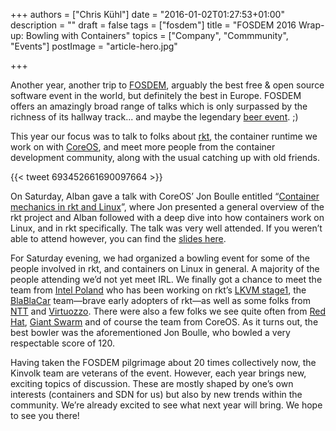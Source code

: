 +++
authors = ["Chris Kühl"]
date = "2016-01-02T01:27:53+01:00"
description = ""
draft = false
tags = ["fosdem"]
title = "FOSDEM 2016 Wrap-up: Bowling with Containers"
topics = ["Company", "Commmunity", "Events"]
postImage =  "article-hero.jpg"

+++

Another year, another trip to [FOSDEM](https://fosdem.org/2016/), arguably the best free & open source software event in the world, but definitely the best in Europe. FOSDEM offers an amazingly broad range of talks which is only surpassed by the richness of its hallway track... and maybe the legendary [beer event](https://fosdem.org/2016/beerevent/). ;)

This year our focus was to talk to folks about [rkt](https://github.com/coreos/rkt/), the container runtime we work on with [CoreOS](https://coreos.com/), and meet more people from the container development community, along with the usual catching up with old friends.

{{< tweet 693452661690097664 >}}

On Saturday, Alban gave a talk with CoreOS’ Jon Boulle entitled “[Container mechanics in rkt and Linux](https://fosdem.org/2016/schedule/event/rkt/)”, where Jon presented a general overview of the rkt project and Alban followed with a deep dive into how containers work on Linux, and in rkt specifically. The talk was very well attended. If you weren’t able to attend however, you can find the [slides here](https://fosdem.org/2016/schedule/event/rkt/attachments/slides/1160/export/events/attachments/rkt/slides/1160/containers_rkt_FOSDEM_2016.pdf).

For Saturday evening, we had organized a bowling event for some of the people involved in rkt, and containers on Linux in general. A majority of the people attending we’d not yet meet IRL. We finally got a chance to meet the team from [Intel Poland](http://www.intel.pl/content/www/pl/pl/homepage.html) who has been working on rkt’s [LKVM stage1](https://github.com/coreos/rkt/blob/master/Documentation/running-lkvm-stage1.md), the [BlaBlaCar](https://www.blablacar.com/) team—brave early adopters of rkt—as well as some folks from [NTT](https://www.ntt.com/index-e.html) and [Virtuozzo](http://www.virtuozzo.com/). There were also a few folks we see quite often from [Red Hat](https://www.redhat.com/en), [Giant Swarm](https://giantswarm.io/) and of course the team from CoreOS. As it turns out, the best bowler was the aforementioned Jon Boulle, who bowled a very respectable score of 120.

Having taken the FOSDEM pilgrimage about 20 times collectively now, the Kinvolk team are veterans of the event. However, each year brings new, exciting topics of discussion. These are mostly shaped by one’s own interests (containers and SDN for us) but also by new trends within the community. We’re already excited to see what next year will bring. We hope to see you there!

